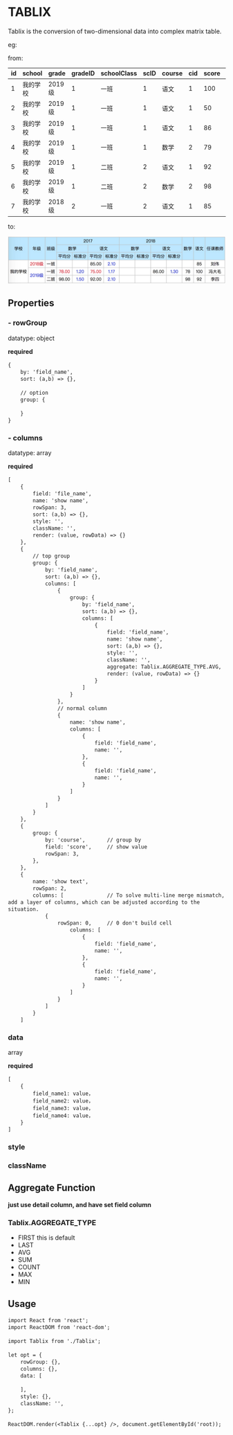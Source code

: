
# TABLIX

Tablix is the conversion of two-dimensional data into complex matrix table.

eg:

from:

id|school|grade|gradeID|schoolClass|scID|course|cid|score|std|teacher|gradeYear|gid
---|---|---|---|---|---|---|---|---|---|---|---|---
1|我的学校|2019级|1|一班|1|语文|1|100|1.1657564|张洋|2017|1
2|我的学校|2019级|1|一班|1|语文|1|50|1.1657564|张洋|2017|1
3|我的学校|2019级|1|一班|1|语文|1|86|1.3|张张|2018|2
4|我的学校|2019级|1|一班|1|数学|2|79|1.2|冯大毛|2017|1
5|我的学校|2019级|1|二班|2|语文|1|92|2.1|张洋|2017|1
6|我的学校|2019级|1|二班|2|数学|2|98|1.5|李四|2017|1
7|我的学校|2018级|2|一班|2|语文|1|85|2.1|刘伟|2017|1


to:

<img src='sample/sample.jpg' />

## Properties

### - rowGroup

datatype: object

**required**

```
{
    by: 'field_name',
    sort: (a,b) => {},

    // option
    group: {
        
    }
}
```

### - columns

datatype: array

**required**

```
[
    {
        field: 'file_name',
        name: 'show name',
        rowSpan: 3, 
        sort: (a,b) => {},
        style: '',
        className: '',
        render: (value, rowData) => {}
    },
    {
        // top group
        group: {
            by: 'field_name',
            sort: (a,b) => {},
            columns: [
                {
                    group: { 
                        by: 'field_name',
                        sort: (a,b) => {},
                        columns: [
                            {
                                field: 'field_name',
                                name: 'show name',
                                sort: (a,b) => {},
                                style: '',
                                className: '',
                                aggregate: Tablix.AGGREGATE_TYPE.AVG,
                                render: (value, rowData) => {}
                            }
                        ]
                    }
                },
                // normal column
                {
                    name: 'show name',
                    columns: [
                        {
                            field: 'field_name',
                            name: '',
                        },
                        {
                            field: 'field_name',
                            name: '',
                        }
                    ]
                }
            ]
        }
    },
    {
        group: {
            by: 'course',       // group by
            field: 'score',     // show value
            rowSpan: 3,
        },
    },
    {
        name: 'show text',
        rowSpan: 2, 
        columns: [              // To solve multi-line merge mismatch, add a layer of columns, which can be adjusted according to the situation.
            {
                rowSpan: 0,     // 0 don't build cell
                    columns: [
                        {
                            field: 'field_name',
                            name: '',
                        },
                        {
                            field: 'field_name',
                            name: '',
                        }
                    ]
                }
            ]
        }
    ]
```

### data

array

**required**

```
[
    {
        field_name1: value，
        field_name2: value，
        field_name3: value，
        field_name4: value，
    }
]
```

### style


### className


## Aggregate Function

**just use detail column, and have set field column**

### Tablix.AGGREGATE_TYPE

- FIRST this is default
- LAST
- AVG 
- SUM
- COUNT
- MAX
- MIN

## Usage

```
import React from 'react';
import ReactDOM from 'react-dom';

import Tablix from './Tablix';

let opt = {
    rowGroup: {},
    columns: {},
    data: [

    ],
    style: {},
    className: '',
};

ReactDOM.render(<Tablix {...opt} />, document.getElementById('root));


```

